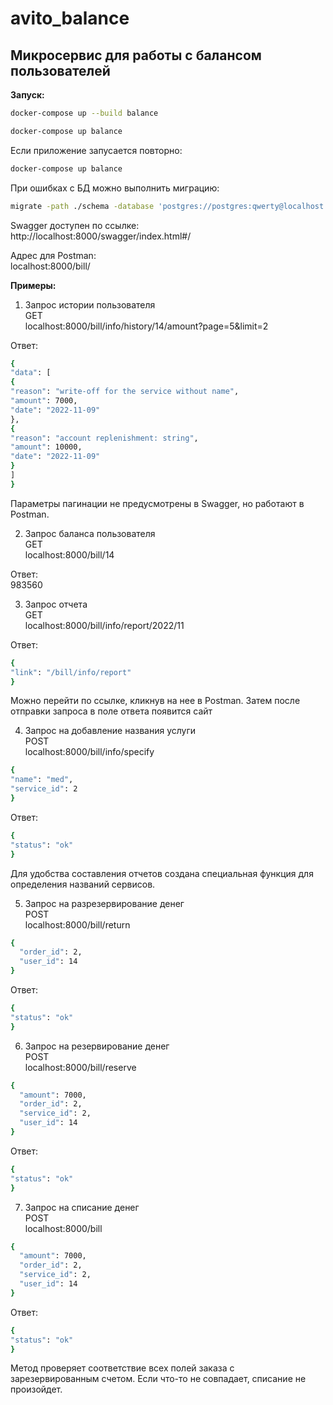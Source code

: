 # avito_balance
## Микросервис для работы с балансом пользователей

**Запуск:**

```bash
docker-compose up --build balance

docker-compose up balance
```
Если приложение запусается повторно:
```bash
docker-compose up balance
```

При ошибках с БД можно выполнить миграцию:  
```bash
migrate -path ./schema -database 'postgres://postgres:qwerty@localhost:5432/postgres?sslmode=disable' up
```
Swagger доступен по ссылке:  
http://localhost:8000/swagger/index.html#/

Адрес для Postman:    
localhost:8000/bill/

**Примеры:**

1. Запрос истории пользователя  
GET  
localhost:8000/bill/info/history/14/amount?page=5&limit=2

Ответ: 
```bash
{  
"data": [  
{  
"reason": "write-off for the service without name",  
"amount": 7000,  
"date": "2022-11-09"  
},  
{  
"reason": "account replenishment: string",  
"amount": 10000,  
"date": "2022-11-09"  
}  
]  
}  
```

Параметры пагинации не предусмотрены в Swagger, но работают в Postman.

2. Запрос баланса пользователя  
GET  
localhost:8000/bill/14

Ответ:  
983560

3. Запрос отчета  
GET  
localhost:8000/bill/info/report/2022/11  

Ответ:  
```bash
{  
"link": "/bill/info/report"  
}
```

Можно перейти по ссылке, кликнув на нее в Postman. Затем после отправки запроса в поле ответа появится сайт

4. Запрос на добавление названия услуги  
POST    
localhost:8000/bill/info/specify  

```bash
{  
"name": "med",  
"service_id": 2  
}
```

Ответ: 
```bash 
{  
"status": "ok"  
}
```
Для удобства составления отчетов создана специальная функция для определения названий сервисов.

5. Запрос на разрезервирование денег  
POST    
localhost:8000/bill/return

```bash
{
  "order_id": 2,
  "user_id": 14
}
```

Ответ:
```bash 
{  
"status": "ok"  
}
```

6. Запрос на резервирование денег  
   POST    
   localhost:8000/bill/reserve

```bash
{
  "amount": 7000,
  "order_id": 2,
  "service_id": 2,
  "user_id": 14
}
```

Ответ:
```bash 
{  
"status": "ok"  
}
```

7. Запрос на списание денег  
   POST    
   localhost:8000/bill

```bash
{
  "amount": 7000,
  "order_id": 2,
  "service_id": 2,
  "user_id": 14
}
```

Ответ:
```bash 
{  
"status": "ok"  
}
```

Метод проверяет соответствие всех полей заказа с зарезервированным счетом. Если что-то не совпадает, списание не произойдет.